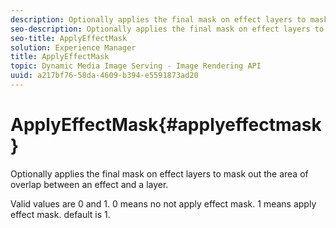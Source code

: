 ```yaml
---
description: Optionally applies the final mask on effect layers to mask out the area of overlap between an effect and a layer.
seo-description: Optionally applies the final mask on effect layers to mask out the area of overlap between an effect and a layer.
seo-title: ApplyEffectMask
solution: Experience Manager
title: ApplyEffectMask
topic: Dynamic Media Image Serving - Image Rendering API
uuid: a217bf76-58da-4609-b394-e5591873ad20
---
```


# ApplyEffectMask{#applyeffectmask}

Optionally applies the final mask on effect layers to mask out the area of overlap between an effect and a layer.

Valid values are 0 and 1. 0 means no not apply effect mask. 1 means apply effect mask. default is 1. 
